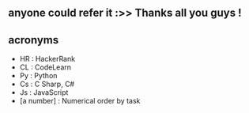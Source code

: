 
anyone could refer it :>> 
Thanks all you guys !
---------------
acronyms
---------------
- HR : HackerRank
- CL : CodeLearn
- Py : Python
- Cs : C Sharp, C#
- Js : JavaScript
- [a number] : Numerical order by task
